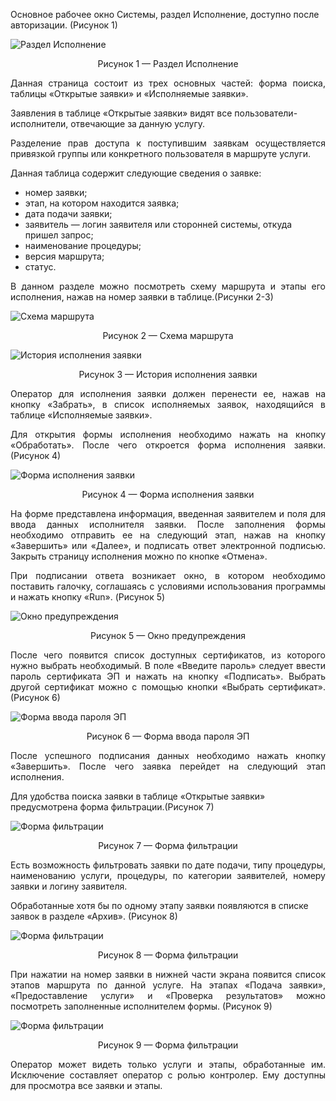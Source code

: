 Основное рабочее окно Системы, раздел Исполнение, доступно после авторизации. (Рисунок 1)

![Раздел Исполнение](https://raw.github.com/dmitry-titov/siu-image/master/oep-github-requester-p1.png)

<center>Рисунок 1 — Раздел Исполнение</center>

<p align=justify>Данная страница состоит из трех основных частей: форма поиска, таблицы «Открытые заявки» и «Исполняемые заявки».</p>

Заявления в таблице «Открытые заявки» видят все пользователи-исполнители, отвечающие за данную услугу.

<p align=justify>Разделение прав доступа к поступившим заявкам осуществляется привязкой группы или конкретного пользователя в маршруте услуги.</p>

Данная таблица содержит следующие сведения о заявке: 
* номер заявки;
* этап, на котором находится заявка;
* дата подачи заявки;
* заявитель — логин заявителя или сторонней системы, откуда пришел запрос;
* наименование процедуры;
* версия маршрута;
* статус.

<p align=justify>В данном разделе можно посмотреть схему маршрута и этапы его исполнения, нажав на номер заявки в таблице.(Рисунки 2-3)</p>

![Схема маршрута](http://www.oep-penza.ru/files/photoalbums/oep-github/q52.jpg)

<center>Рисунок 2 — Схема маршрута</center>

![История исполнения заявки](http://www.oep-penza.ru/files/photoalbums/oep-github/q53.jpg)

<center>Рисунок 3 — История исполнения заявки</center>

<p align=justify>Оператор для исполнения заявки должен перенести ее, нажав на кнопку «Забрать», в список исполняемых заявок, находящийся в таблице «Исполняемые заявки».</p>

<p align=justify>Для открытия формы исполнения необходимо нажать на кнопку «Обработать». После чего откроется форма исполнения заявки. (Рисунок 4)</p>

![Форма исполнения заявки](http://www.oep-penza.ru/files/photoalbums/oep-github/q54.jpg)

<center>Рисунок 4 — Форма исполнения заявки</center>

<p align=justify>На форме представлена информация, введенная заявителем и поля для ввода данных исполнителя заявки. После заполнения формы необходимо отправить ее на следующий этап, нажав на кнопку «Завершить» или «Далее», и подписать ответ электронной подписью. Закрыть страницу исполнения можно по кнопке «Отмена».</p>

<p align=justify>При подписании ответа возникает окно, в котором необходимо поставить галочку, соглашаясь с условиями использования программы и нажать кнопку «Run». (Рисунок 5)</p>

![Окно предупреждения](http://www.oep-penza.ru/files/photoalbums/oep-github/q55.jpg)

<center>Рисунок 5 — Окно предупреждения</center>

<p align=justify>После чего появится список доступных сертификатов, из которого нужно выбрать необходимый. В поле «Введите пароль» следует ввести пароль сертификата ЭП и нажать на кнопку «Подписать». Выбрать другой сертификат можно с помощью кнопки «Выбрать сертификат». (Рисунок 6)</p>

![Форма ввода пароля ЭП](http://www.oep-penza.ru/files/photoalbums/oep-github/q56.jpg)

<center>Рисунок 6 — Форма ввода пароля ЭП</center>

<p align=justify>После успешного подписания данных необходимо нажать кнопку «Завершить». После чего заявка перейдет на следующий этап исполнения.</p>

Для удобства поиска заявки в таблице «Открытые заявки» предусмотрена форма фильтрации.(Рисунок 7)

![Форма фильтрации](https://raw.github.com/dmitry-titov/siu-image/master/oep-github-requester-p7.png)

<center>Рисунок 7 — Форма фильтрации</center>

<p align=justify>Есть возможность фильтровать заявки по дате подачи, типу процедуры, наименованию услуги, процедуры, по категории заявителей, номеру заявки и логину заявителя.</p>

Обработанные хотя бы по одному этапу заявки появляются в списке заявок в разделе «Архив». (Рисунок 8)

![Форма фильтрации](https://raw.github.com/dmitry-titov/siu-image/master/oep-github-requester-p8.png)

<center>Рисунок 8 — Форма фильтрации</center>

<p align=justify>При нажатии на номер заявки в нижней части экрана появится список этапов маршрута по данной услуге. На этапах «Подача заявки», «Предоставление услуги» и «Проверка результатов» можно посмотреть заполненные исполнителем формы. (Рисунок 9)</p>

![Форма фильтрации](http://www.oep-penza.ru/files/photoalbums/oep-github/q59.jpg)

<center>Рисунок 9 — Форма фильтрации</center>

<p align=justify>Оператор может видеть только услуги и этапы, обработанные им. Исключение составляет оператор с ролью контролер. Ему доступны для просмотра все заявки и этапы.</p>